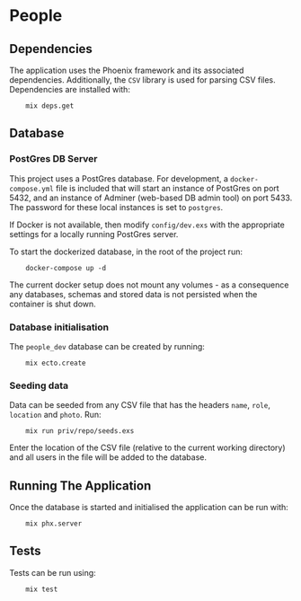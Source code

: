 # People

## Dependencies
The application uses the Phoenix framework and its associated dependencies. Additionally, the `CSV` library is used for parsing CSV files.  Dependencies are installed with:

```
    mix deps.get
```

## Database
### PostGres DB Server
This project uses a PostGres database. For development, a `docker-compose.yml` file is included that will start an instance of PostGres on port 5432, and an instance of Adminer (web-based DB admin tool) on port 5433. The password for these local instances is set to `postgres`.

If Docker is not available, then modify `config/dev.exs` with the appropriate settings for a locally running PostGres server.

To start the dockerized database, in the root of the project run:

```
    docker-compose up -d
```

The current docker setup does not mount any volumes - as a consequence any databases, schemas and stored data is not persisted when the container is shut down.

### Database initialisation
The `people_dev` database can be created by running:

```
    mix ecto.create
```

### Seeding data
Data can be seeded from any CSV file that has the headers `name`, `role`, `location` and `photo`. Run:

```
    mix run priv/repo/seeds.exs
```

Enter the location of the CSV file (relative to the current working directory) and all users in the file will be added to the database.

## Running The Application
Once the database is started and initialised the application can be run with:

```
    mix phx.server
```

## Tests
Tests can be run using:

```
    mix test
```